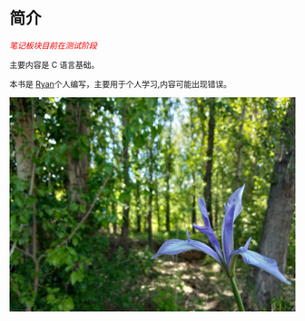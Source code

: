 # 简介

<i style="color:red">笔记板块目前在测试阶段</i>



主要内容是 C 语言基础。

本书是 [Ryan](https://www.agoam.com)个人编写，主要用于个人学习,内容可能出现错误。

![IMG20200524141000](README/IMG20200524141000.jpg)





